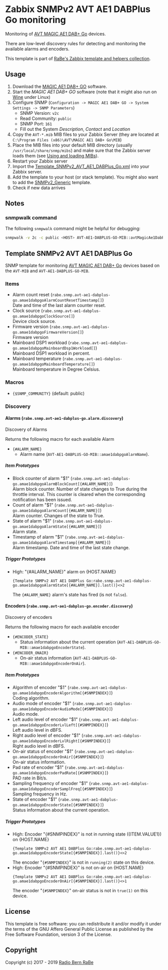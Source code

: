 # Zabbix SNMPv2 AVT AE1 DABPlus Go monitoring
Monitoring of [AVT MAGIC AE1 DAB+ Go](http://www.avt-nbg.de/index.php/en/products/dab/encoders/magic-ae1-dab-go) devices.

There are low-level discovery rules for detecting and monitoring the available
alarms and encoders.

This template is part of [RaBe's Zabbix template and helpers
collection](https://github.com/radiorabe/rabe-zabbix).

## Usage

1. Download the [MAGIC AE1 DAB+
   GO](http://www.avt-nbg.de/index.php/en/download-2/software-download) software.
2. Start the *MAGIC AE1 DAB+ GO* software (note that it might also run on
   [Wine](https://www.winehq.org/) under Linux)
3. Configure SNMP (`Configuration -> MAGIC AE1 DAB+ GO -> System Settings ->
   SNMP Parameters`)
	* SNMP Version: `v2c`
	* Read Community: `public`
	* SNMP Port: `161`
	* Fill out the System *Description*, *Contact* and *Location*
4. Copy the `AVT-*.mib` MIB files to your Zabbix Server (they are located at
   `C:\Program Files (x86)\AVT\MAGIC AE1 DAB+ Go\MIB`)
5. Place the MIB files into your default MIB directory (usually
   `/usr/local/share/snmp/mibs`) and make sure that the Zabbix server loads
   them (see [Using and loading
   MIBs](http://www.net-snmp.org/wiki/index.php/TUT:Using_and_loading_MIBS)).
6. Restart your Zabbix server
7. Import the [Template_SNMPv2_AVT_AE1_DABPlus_Go.xml](Template_SNMPv2_AVT_AE1_DABPlus_Go.xml)
   into your Zabbix server.
8. Add the template to your host (or stack template). You might also want to add
   the [SNMPv2_Generic](../SNMPv2_Generic) template.
9. Check if new data arrives

## Notes
### snmpwalk command
The following `snmpwalk` command might be helpful for debugging:
```bash
snmpwalk -v 2c -c public <HOST> AVT-AE1-DABPLUS-GO-MIB::avtMagicAe1DabPlusGoEncoder
```
## Template SNMPv2 AVT AE1 DABPlus Go
SNMP template for monitoring [AVT MAGIC AE1 DAB+ Go](http://www.avt-nbg.de/index.php/en/products/dab/encoders/magic-ae1-dab-go) devices based on the `AVT-MIB` and `AVT-AE1-DABPLUS-GO-MIB`.
### Items
* Alarm count reset (`rabe.snmp.avt-ae1-dabplus-go.amae1dabpgoAlarmCountResetTimestamp[]`)  
  Date and time of the last alarm counter reset.
* Clock source (`rabe.snmp.avt-ae1-dabplus-go.amae1dabpgoClockSource[]`)  
  Device clock source.
* Firmware version (`rabe.snmp.avt-ae1-dabplus-go.amae1dabpgoFirmwareVersion[]`)  
  Firmware version
* Mainboard DSP1 workload (`rabe.snmp.avt-ae1-dabplus-go.amae1dabpgoMainboardDsp1Workload[]`)  
  Mainboard DSP1 workload in percent.
* Mainboard temperature (`rabe.snmp.avt-ae1-dabplus-go.amae1dabpgoMainboardTemperature[]`)  
  Mainboard temperature in Degree Celsius.
### Macros
* `{$SNMP_COMMUNITY}` (default: public)
### Discovery
#### Alarms (`rabe.snmp.avt-ae1-dabplus-go.alarm.discovery`)
Discovery of Alarms

Returns the following macro for each available Alarm
* `{#ALARM_NAME}`
  * Alarm name (`AVT-AE1-DABPLUS-GO-MIB::amae1dabpgoAlarmName`).
##### Item Prototypes
* Block counter of alarm "$1" (`rabe.snmp.avt-ae1-dabplus-go.amae1dabpgoAlarmBlockCount[{#ALARM_NAME}]`)  
  Alarm block counter. Number of state changes to True during the throttle interval. This counter is cleared when the corresponding notification has been issued.
* Count of alarm "$1" (`rabe.snmp.avt-ae1-dabplus-go.amae1dabpgoAlarmCount[{#ALARM_NAME}]`)  
  Alarm counter. Changes of the state to True.
* State of alarm "$1" (`rabe.snmp.avt-ae1-dabplus-go.amae1dabpgoAlarmState[{#ALARM_NAME}]`)  
  Alarm state.
* Timestamp of alarm "$1" (`rabe.snmp.avt-ae1-dabplus-go.amae1dabpgoAlarmTimestamp[{#ALARM_NAME}]`)  
  Alarm timestamp. Date and time of the last state change.
##### Trigger Prototypes
* High: "{#ALARM_NAME}" alarm on {HOST.NAME}
  ```
  {Template SNMPv2 AVT AE1 DABPlus Go:rabe.snmp.avt-ae1-dabplus-go.amae1dabpgoAlarmState[{#ALARM_NAME}].last()}<>2
  ```
  The `{#ALARM_NAME}`  alarm's state has fired (is not `false`).
#### Encoders (`rabe.snmp.avt-ae1-dabplus-go.encoder.discovery`)
Discovery of encoders

Returns the following macro for each available encoder
* `{#ENCODER_STATE}`
  * Status information about the current operation (`AVT-AE1-DABPLUS-GO-MIB::amae1dabpgoEncoderState`).
* `{#ENCODER_ONAIR}`
  * On-air status information (`AVT-AE1-DABPLUS-GO-MIB::amae1dabpgoEncoderOnAir`).
##### Item Prototypes
* Algorithm of encoder "$1" (`rabe.snmp.avt-ae1-dabplus-go.amae1dabpgoEncoderAlgorithm[{#SNMPINDEX}]`)  
  Coding algorithm.
* Audio mode of encoder "$1" (`rabe.snmp.avt-ae1-dabplus-go.amae1dabpgoEncoderAudioMode[{#SNMPINDEX}]`)  
  Audio mode.
* Left audio level of encoder "$1" (`rabe.snmp.avt-ae1-dabplus-go.amae1dabpgoEncoderLvlLeft[{#SNMPINDEX}]`)  
  Left audio level in dBFS.
* Right audio level of encoder "$1" (`rabe.snmp.avt-ae1-dabplus-go.amae1dabpgoEncoderLvlRight[{#SNMPINDEX}]`)  
  Right audio level in dBFS.
* On-air status of encoder "$1" (`rabe.snmp.avt-ae1-dabplus-go.amae1dabpgoEncoderOnAir[{#SNMPINDEX}]`)  
  On-air status information.
* Pad rate of encoder "$1" (`rabe.snmp.avt-ae1-dabplus-go.amae1dabpgoEncoderPadRate[{#SNMPINDEX}]`)  
  PAD rate in Bit/s.
* Sampling frequency of encoder "$1" (`rabe.snmp.avt-ae1-dabplus-go.amae1dabpgoEncoderSamplFreq[{#SNMPINDEX}]`)  
  Sampling frequency in Hz.
* State of encoder "$1" (`rabe.snmp.avt-ae1-dabplus-go.amae1dabpgoEncoderState[{#SNMPINDEX}]`)  
  Status information about the current operation.
##### Trigger Prototypes
* High: Encoder "{#SNMPINDEX}"  is not in running state ({ITEM.VALUE1}) on {HOST.NAME}
  ```
  {Template SNMPv2 AVT AE1 DABPlus Go:rabe.snmp.avt-ae1-dabplus-go.amae1dabpgoEncoderState[{#SNMPINDEX}].last()}<>2
  ```
  The encoder "`{#SNMPINDEX}`" is not in `running(2)` state on this device.
* High: Encoder "{#SNMPINDEX}"  is not on-air on {HOST.NAME}
  ```
  {Template SNMPv2 AVT AE1 DABPlus Go:rabe.snmp.avt-ae1-dabplus-go.amae1dabpgoEncoderOnAir[{#SNMPINDEX}].last()}<>1
  ```
  The encoder "`{#SNMPINDEX}`" on-air status is not in `true(1)` on this device.

## License
This template is free software: you can redistribute it and/or modify it under
the terms of the GNU Affero General Public License as published by the Free
Software Foundation, version 3 of the License.

## Copyright
Copyright (c) 2017 - 2019 [Radio Bern RaBe](http://www.rabe.ch)
